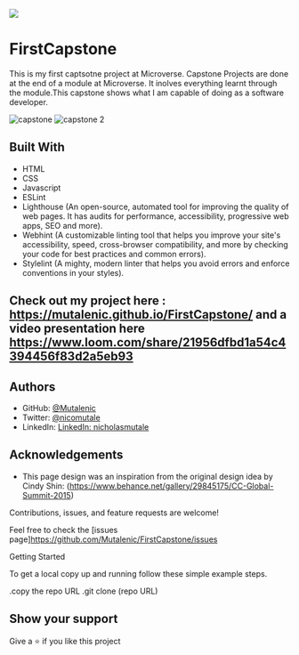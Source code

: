 ![](https://img.shields.io/badge/Microverse-blueviolet)

# FirstCapstone

This is my first captsotne project at Microverse. Capstone Projects are done at the end of a module at Microverse. It inolves everything learnt through the module.This capstone shows what I am capable of doing as a software developer.


![capstone](https://user-images.githubusercontent.com/19844175/152653426-c38a0003-65cc-45e1-b7f5-f7ca329127e6.png)
![capstone 2](https://user-images.githubusercontent.com/19844175/152654271-efb31fa2-7c28-4adf-a7a3-e877bdfcc270.png)

## Built With

- HTML
- CSS
- Javascript
- ESLint
- Lighthouse (An open-source, automated tool for improving the quality of web pages. It has audits for performance, accessibility, progressive web apps, SEO and more).
- Webhint (A customizable linting tool that helps you improve your site's accessibility, speed, cross-browser compatibility, and more by checking your code for best practices and common errors).
- Stylelint (A mighty, modern linter that helps you avoid errors and enforce conventions in your styles).


## Check out my project here : https://mutalenic.github.io/FirstCapstone/ and a video presentation here https://www.loom.com/share/21956dfbd1a54c4394456f83d2a5eb93


## Authors

- GitHub: [@Mutalenic](https://github.com/Mutalenic)
- Twitter: [@nicomutale](https://twitter.com/nicomutale)
- LinkedIn: [LinkedIn: nicholasmutale](https://www.linkedin.com/in/nicholas-mutale-715714124/)

## Acknowledgements
- This page design was an inspiration from the original design idea by Cindy Shin: (https://www.behance.net/gallery/29845175/CC-Global-Summit-2015)


Contributions, issues, and feature requests are welcome!

Feel free to check the [issues page]https://github.com/Mutalenic/FirstCapstone/issues

Getting Started

To get a local copy up and running follow these simple example steps.

.copy the repo URL
.git clone (repo URL)

## Show your support

Give a ⭐️ if you like this project
